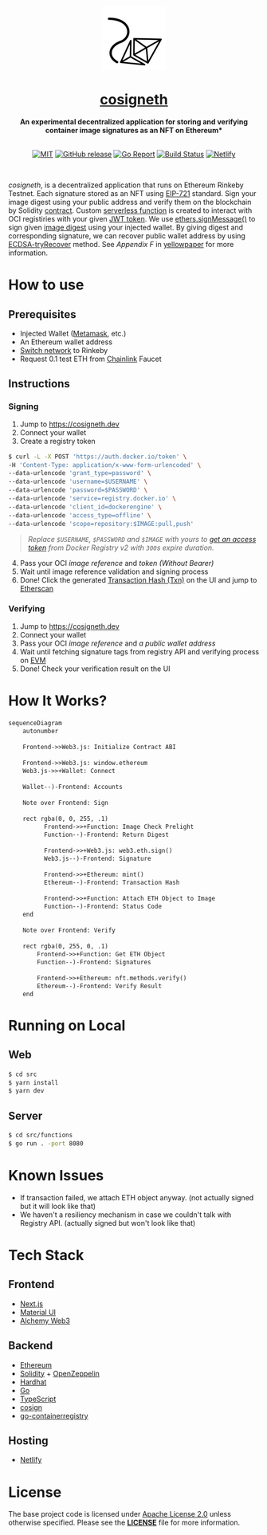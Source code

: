 <p align="center"><a href="https://github.com/Dentrax/cosigneth" target="_blank"><img height="128" src="https://raw.githubusercontent.com/Dentrax/cosigneth/main/.res/logo.png"></a></p>

<h1 align="center"><a href="https://cosigneth.dev">cosigneth</a></h1>

<div align="center">
 <strong>
   An experimental decentralized application for storing and verifying container image signatures as an NFT on Ethereum*
 </strong>
</div>

<br />

<p align="center">
  <a href="https://opensource.org/licenses/Apache-2"><img src="https://img.shields.io/badge/License-Apache-blue.svg?style=flat-square" alt="MIT"></a>
  <a href="https://github.com/Dentrax/cosigneth/releases/latest"><img src="https://img.shields.io/github/release/Dentrax/cosigneth.svg?style=flat-square" alt="GitHub release"></a>
  <a href="https://goreportcard.com/report/github.com/Dentrax/cosigneth"><img src="https://goreportcard.com/badge/github.com/Dentrax/cosigneth?style=flat-square" alt="Go Report"></a>
  <a href="https://github.com/Dentrax/cosigneth/actions?workflow=test"><img src="https://img.shields.io/github/workflow/status/Dentrax/cosigneth/Test?label=build&logo=github&style=flat-square" alt="Build Status"></a>
  <a href="https://app.netlify.com/sites/cosigneth/deploys"><img src="https://api.netlify.com/api/v1/badges/d843e41a-1308-472c-9feb-1e0d507234d4/deploy-status" alt="Netlify"></a>
</p>

<br />

*cosigneth*, is a decentralized application that runs on Ethereum Rinkeby Testnet. Each signature stored as an NFT using [EIP-721](https://github.com/ethereum/EIPs/blob/master/EIPS/eip-721.md) standard. Sign your image digest using your public address and verify them on the blockchain by Solidity [contract](https://github.com/Dentrax/cosigneth/blob/main/src/contracts/Cosigneth.sol). Custom [serverless function](https://github.com/Dentrax/cosigneth/tree/main/src/functions) is created to interact with OCI registiries with your given [JWT token](https://docs.docker.com/registry/spec/auth/jwt).
We use [ethers.signMessage()](https://docs.ethers.io/v5/api/signer/#Signer-signMessage) to sign given [image digest](https://github.com/opencontainers/image-spec/blob/main/descriptor.md#digests) using your injected wallet. By giving digest and corresponding signature, we can recover public wallet address by using [ECDSA-tryRecover](https://github.com/OpenZeppelin/openzeppelin-contracts/blob/master/contracts/utils/cryptography/ECDSA.sol) method. See _Appendix F_ in [yellowpaper](https://ethereum.github.io/yellowpaper/paper.pdf) for more information.

# How to use

## Prerequisites

* Injected Wallet ([Metamask](https://metamask.io), etc.)
* An Ethereum wallet address
* [Switch network](https://umbria.network/connect/ethereum-testnet-rinkeby) to Rinkeby
* Request 0.1 test ETH from [Chainlink](https://faucets.chain.link) Faucet

## Instructions

### Signing

1. Jump to https://cosigneth.dev
2. Connect your wallet
3. Create a registry token

```bash
$ curl -L -X POST 'https://auth.docker.io/token' \
-H 'Content-Type: application/x-www-form-urlencoded' \
--data-urlencode 'grant_type=password' \
--data-urlencode 'username=$USERNAME' \
--data-urlencode 'password=$PASSWORD' \
--data-urlencode 'service=registry.docker.io' \
--data-urlencode 'client_id=dockerengine' \
--data-urlencode 'access_type=offline' \
--data-urlencode 'scope=repository:$IMAGE:pull,push'
```

> _Replace `$USERNAME`, `$PASSWORD` and `$IMAGE` with yours to [get an access token](https://docs.docker.com/registry/spec/auth/token) from Docker Registry v2 with `300`s expire duration._

4. Pass your OCI _image reference_ and _token (Without Bearer)_
5. Wait until image reference validation and signing process
6. Done! Click the generated [Transaction Hash (Txn)](https://info.etherscan.com/what-is-a-transaction-hash-txhash) on the UI and jump to [Etherscan](https://etherscan.io/)

### Verifying

1. Jump to https://cosigneth.dev
2. Connect your wallet
3. Pass your OCI _image reference_ and _a public wallet address_
4. Wait until fetching signature tags from registry API and verifying process on [EVM](https://ethereum.org/en/developers/docs/evm)
5. Done! Check your verification result on the UI

# How It Works?

```mermaid
sequenceDiagram
    autonumber
    
	Frontend->>Web3.js: Initialize Contract ABI

    Frontend->>Web3.js: window.ethereum
	Web3.js->>+Wallet: Connect

	Wallet--)-Frontend: Accounts

	Note over Frontend: Sign

	rect rgba(0, 0, 255, .1)
		  Frontend->>+Function: Image Check Prelight
		  Function--)-Frontend: Return Digest
	  
		  Frontend->>+Web3.js: web3.eth.sign()
		  Web3.js--)-Frontend: Signature
	  
		  Frontend->>+Ethereum: mint()
		  Ethereum--)-Frontend: Transaction Hash
	  
		  Frontend->>+Function: Attach ETH Object to Image
		  Function--)-Frontend: Status Code
	end

	Note over Frontend: Verify

	rect rgba(0, 255, 0, .1)
		Frontend->>+Function: Get ETH Object
		Function--)-Frontend: Signatures

		Frontend->>+Ethereum: nft.methods.verify()
		Ethereum--)-Frontend: Verify Result
	end
```

# Running on Local

## Web

```bash
$ cd src
$ yarn install
$ yarn dev
```

## Server

```bash
$ cd src/functions
$ go run . -port 8080
```

# Known Issues

* If transaction failed, we attach ETH object anyway. (not actually signed but it will look like that)
* We haven't a resiliency mechanism in case we couldn't talk with Registry API. (actually signed but won't look like that)

# Tech Stack

## Frontend

* [Next.js](https://github.com/vercel/next.js)
* [Material UI](https://github.com/mui/material-ui)
* [Alchemy Web3](https://github.com/alchemyplatform/alchemy-web3)

## Backend

* [Ethereum](https://github.com/ethereum/go-ethereum)
* [Solidity](https://github.com/ethereum/solidity) + [OpenZeppelin](https://github.com/OpenZeppelin/openzeppelin-contracts)
* [Hardhat](https://github.com/NomicFoundation/hardhat)
* [Go](https://github.com/golang/go)
* [TypeScript](https://github.com/microsoft/TypeScript)
* [cosign](https://github.com/sigstore/cosign)
* [go-containerregistry](https://github.com/google/go-containerregistry)

## Hosting

* [Netlify](https://www.netlify.com)

# License

The base project code is licensed under [Apache License 2.0](https://opensource.org/licenses/Apache-2.0) unless otherwise specified. Please see the **[LICENSE](https://github.com/Dentrax/cosigneth/blob/main/LICENSE)** file for more information.
